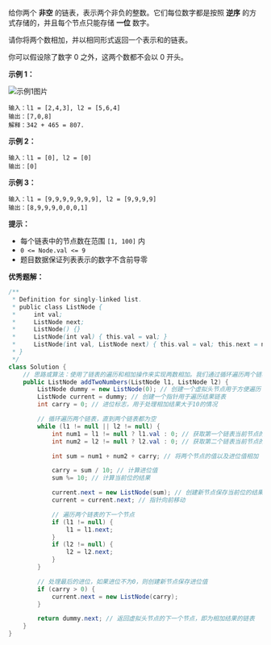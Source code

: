 给你两个 **非空** 的链表，表示两个非负的整数。它们每位数字都是按照 **逆序** 的方式存储的，并且每个节点只能存储 **一位** 数字。

请你将两个数相加，并以相同形式返回一个表示和的链表。

你可以假设除了数字 0 之外，这两个数都不会以 0 开头。

**示例 1：**

![示例1图片](https://assets.leetcode-cn.com/aliyun-lc-upload/uploads/2021/01/02/addtwonumber1.jpg)

```
输入：l1 = [2,4,3], l2 = [5,6,4]
输出：[7,0,8]
解释：342 + 465 = 807.

```

**示例 2：**

```
输入：l1 = [0], l2 = [0]
输出：[0]

```

**示例 3：**

```
输入：l1 = [9,9,9,9,9,9,9], l2 = [9,9,9,9]
输出：[8,9,9,9,0,0,0,1]

```

**提示：**

- 每个链表中的节点数在范围 `[1, 100]` 内
- `0 <= Node.val <= 9`
- 题目数据保证列表表示的数字不含前导零

**优秀题解：**
```java
/**
 * Definition for singly-linked list.
 * public class ListNode {
 *     int val;
 *     ListNode next;
 *     ListNode() {}
 *     ListNode(int val) { this.val = val; }
 *     ListNode(int val, ListNode next) { this.val = val; this.next = next; }
 * }
 */
class Solution {
	// 思路或算法：使用了链表的遍历和相加操作来实现两数相加。我们通过循环遍历两个链表的节点，并同时对节点的值以及进位值进行相加，将结果保存在新的链表中。这种方法的时间复杂度为 O(max(m, n))，其中 m 和 n 分别是两个链表的长度。由于我们需要遍历较长的链表，所以整体的时间复杂度较低
	public ListNode addTwoNumbers(ListNode l1, ListNode l2) {
		ListNode dummy = new ListNode(0); // 创建一个虚拟头节点用于方便遍历
		ListNode current = dummy; // 创建一个指针用于遍历结果链表
		int carry = 0; // 进位标志，用于处理相加结果大于10的情况

		// 循环遍历两个链表，直到两个链表都为空
		while (l1 != null || l2 != null) {
			int num1 = l1 != null ? l1.val : 0; // 获取第一个链表当前节点的值
			int num2 = l2 != null ? l2.val : 0; // 获取第二个链表当前节点的值

			int sum = num1 + num2 + carry; // 将两个节点的值以及进位值相加

			carry = sum / 10; // 计算进位值
			sum %= 10; // 计算当前位的结果

			current.next = new ListNode(sum); // 创建新节点保存当前位的结果
			current = current.next; // 指针向前移动

			// 遍历两个链表的下一个节点
			if (l1 != null) {
				l1 = l1.next;
			}
			if (l2 != null) {
				l2 = l2.next;
			}
		}

		// 处理最后的进位，如果进位不为0，则创建新节点保存进位值
		if (carry > 0) {
			current.next = new ListNode(carry);
		}

		return dummy.next; // 返回虚拟头节点的下一个节点，即为相加结果的链表
	}
}
```